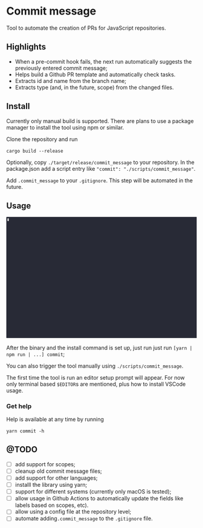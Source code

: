 # Commit message

Tool to automate the creation of PRs for JavaScript repositories.

## Highlights
- When a pre-commit hook fails, the next run automatically suggests the previously entered commit
message;
- Helps build a Github PR template and automatically check tasks.
- Extracts id and name from the branch name;
- Extracts type (and, in the future, scope) from the changed files.


## Install
Currently only manual build is supported. There are plans to use a package manager to install the
tool using npm or similar.

Clone the repository and run

```{sh}
cargo build --release
```

Optionally, copy `./target/release/commit_message` to your repository. In the package.json add a script
entry like `"commit": "./scripts/commit_message"`.

Add `.commit_message` to your `.gitignore`. This step will be automated in the future.


## Usage

![demo](static_files/first.gif)

After the binary and the install command is set up, just run just run `[yarn | npm run | ...] commit`;

You can also trigger the tool manually using `./scripts/commit_message`.


The first time the tool is run an editor setup prompt will appear. For now only terminal based
`$EDITOR`s are mentioned, plus how to install VSCode usage.


### Get help

Help is available at any time by running
```{sh}
yarn commit -h
```


## @TODO
- [ ] add support for scopes;
- [ ] cleanup old commit message files;
- [ ] add support for other languages;
- [ ] installl the library using yarn;
- [ ] support for different systems (currently only macOS is tested);
- [ ] allow usage in Github Actions to automatically update the fields like labels based on scopes,
etc).
- [ ] allow using a config file at the repository level;
- [ ] automate adding`.commit_message` to the `.gitignore` file.
